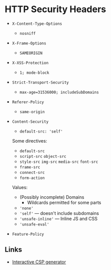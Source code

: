 # HTTP Security Headers

-   `X-Content-Type-Options`

    -   `nosniff`

-   `X-Frame-Options`

    -   `SAMEORIGIN`

-   `X-XSS-Protection`

    -   `1; mode-block`

-   `Strict-Transport-Security`

    -   `max-age=31536000; includeSubDomains`

-   `Referer-Policy`

    -   `same-origin`

-   `Content-Security`

    -   `default-src: 'self'`

    Some directives:

    - `default-src`
    - `script-src` `object-src`
    - `style-src`  `img-src` `media-src` `font-src`
    - `frame-src`
    - `connect-src`
    - `form-action`

    Values:

    -   (Possibly incomplete) Domains
        -   Wildcards permitted for some parts
    -   `'none'`
    -   `'self'` — doesn't include subdomains
    -   `'unsafe-inline'` — Inline JS and CSS
    -   `'unsafe-eval'`

-   `Feature-Policy`

## Links

-   [Interactive CSP generator](https://report-uri.com/home/generate)